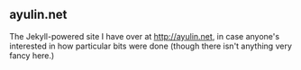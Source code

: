 ## ayulin.net
The Jekyll-powered site I have over at http://ayulin.net, in case anyone's interested in how particular bits were done (though there isn't anything very fancy here.)